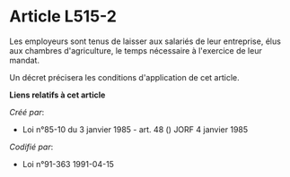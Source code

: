 # Article L515-2

Les employeurs sont tenus de laisser aux salariés de leur entreprise, élus aux chambres d'agriculture, le temps nécessaire à
l'exercice de leur mandat.

Un décret précisera les conditions d'application de cet article.

**Liens relatifs à cet article**

_Créé par_:

  - Loi n°85-10 du 3 janvier 1985 - art. 48 () JORF 4 janvier 1985

_Codifié par_:

  - Loi n°91-363 1991-04-15
